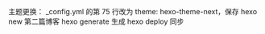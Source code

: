 主题更换： _config.yml 的第 75 行改为 theme: hexo-theme-next，保存
hexo new 第二篇博客
hexo generate 生成
hexo deploy  同步
